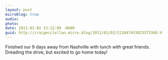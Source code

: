 ```yaml
---
layout: post
microblog: true
audio: 
photo: 
date: 2011-01-02 13:22:09 -0600
guid: http://craigmcclellan.micro.blog/2011/01/02/t21647453023375360.html
---
```

Finished our 9 days away from Nashville with lunch with great friends. Dreading the drive, but excited to go home today!
